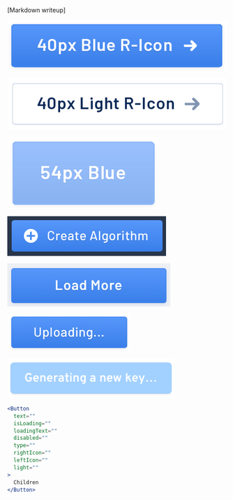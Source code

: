 [Markdown writeup]

<img src="public/images/components/Button/1.png" alt="Button 1" style="max-width: 100%;" /><br />

<img src="public/images/components/Button/2.png" alt="Button 2" style="max-width: 100%;" /><br />

<img src="public/images/components/Button/3.png" alt="Button 3" style="max-width: 100%;" /><br />

<img src="public/images/components/Button/4.png" alt="Button 4" style="max-width: 100%;" /><br />

<img src="public/images/components/Button/5.png" alt="Button 5" style="max-width: 100%;" /><br />

<img src="public/images/components/Button/6.png" alt="Button 6" style="max-width: 100%;" /><br />

<img src="public/images/components/Button/7.png" alt="Button 7" style="max-width: 100%;" /><br />

```jsx
<Button
  text=""
  isLoading=""
  loadingText=""
  disabled=""
  type=""
  rightIcon=""
  leftIcon=""
  light=""
>
  Children
</Button>
```
